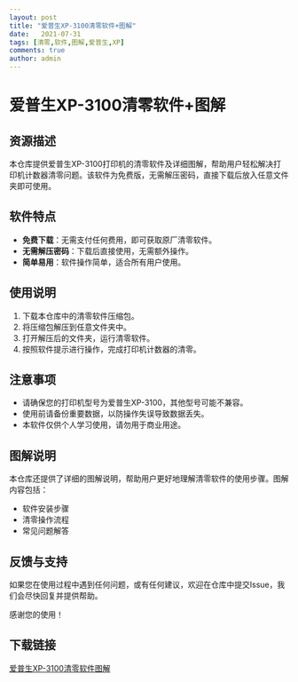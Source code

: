 ```yaml
---
layout: post
title: "爱普生XP-3100清零软件+图解"
date:   2021-07-31
tags: [清零,软件,图解,爱普生,XP]
comments: true
author: admin
---
```

# 爱普生XP-3100清零软件+图解

## 资源描述
本仓库提供爱普生XP-3100打印机的清零软件及详细图解，帮助用户轻松解决打印机计数器清零问题。该软件为免费版，无需解压密码，直接下载后放入任意文件夹即可使用。

## 软件特点
- **免费下载**：无需支付任何费用，即可获取原厂清零软件。
- **无需解压密码**：下载后直接使用，无需额外操作。
- **简单易用**：软件操作简单，适合所有用户使用。

## 使用说明
1. 下载本仓库中的清零软件压缩包。
2. 将压缩包解压到任意文件夹中。
3. 打开解压后的文件夹，运行清零软件。
4. 按照软件提示进行操作，完成打印机计数器的清零。

## 注意事项
- 请确保您的打印机型号为爱普生XP-3100，其他型号可能不兼容。
- 使用前请备份重要数据，以防操作失误导致数据丢失。
- 本软件仅供个人学习使用，请勿用于商业用途。

## 图解说明
本仓库还提供了详细的图解说明，帮助用户更好地理解清零软件的使用步骤。图解内容包括：
- 软件安装步骤
- 清零操作流程
- 常见问题解答

## 反馈与支持
如果您在使用过程中遇到任何问题，或有任何建议，欢迎在仓库中提交Issue，我们会尽快回复并提供帮助。

感谢您的使用！

## 下载链接

[爱普生XP-3100清零软件图解](https://pan.quark.cn/s/8610784b4e79)